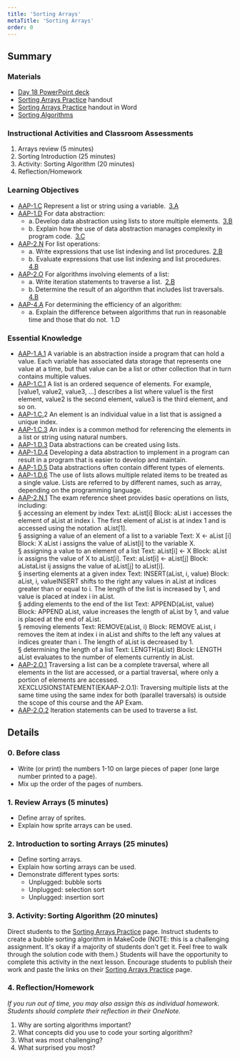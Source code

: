```yaml
---
title: 'Sorting Arrays'
metaTitle: 'Sorting Arrays'
order: 0
---
```


## Summary

### Materials

* [Day 18 PowerPoint deck]()
* <a href="/unit-5/day-18/sorting-arrays-practice">Sorting Arrays Practice</a> handout
* [Sorting Arrays Practice]() handout in Word
* [Sorting Algorithms]()

### Instructional Activities and Classroom Assessments

1. Arrays review (5 minutes)
2. Sorting Introduction (25 minutes)
3. Activity: Sorting Algorithm (20 minutes)
4. Reflection/Homework

### Learning Objectives 

* [AAP-1.C]() Represent a list or string using a variable. [3.A]()
* [AAP-1.D]() For data abstraction:
    * a. Develop data abstraction using lists to store multiple elements. [3.B]()
    * b. Explain how the use of data abstraction manages complexity in program code. [3.C]()
* [AAP-2.N]() For list operations:
    * a. Write expressions that use list indexing and list procedures. [2.B]()
    * b. Evaluate expressions that use list indexing and list procedures. [4.B]()
* [AAP-2.O]() For algorithms involving elements of a list:
    * a. Write iteration statements to traverse a list. [2.B]()
    * b. Determine the result of an algorithm that includes list traversals. [4.B]()
* [AAP-4.A]() For determining the efficiency of an algorithm:
    * a. Explain the difference between algorithms that run in reasonable time and those that do not. 1.D

### Essential Knowledge

* [AAP-1.A.1]() A variable is an abstraction inside a program that can hold a value. Each variable has associated data storage that represents one value at a time, but that value can be a list or other collection that in turn contains multiple values.
* [AAP-1.C.1]() A list is an ordered sequence of elements. For example, [value1, value2, value3, ...] describes a list where value1 is the first element, value2 is the second element, value3 is the third element, and so on.
* [AAP-1.C.]()2 An element is an individual value in a list that is assigned a unique index.
* [AAP-1.C.3]() An index is a common method for referencing the elements in a list or string using natural numbers.
* [AAP-1.D.3]() Data abstractions can be created using lists.
* [AAP-1.D.4]() Developing a data abstraction to implement in a program can result in a program that is easier to develop and maintain.
* [AAP-1.D.5]() Data abstractions often contain different types of elements.
* [AAP-1.D.6]() The use of lists allows multiple related items to be treated as a single value. Lists are referred to by different names, such as array, depending on the programming language.
* [AAP-2.N.1]() The exam reference sheet provides basic operations on lists, including:<br/>
§ accessing an element by index Text: aList[i] Block: aList i accesses the element of aList at index i. The first element of aList is at index 1 and is accessed using the notation  aList[1].<br/>
§ assigning a value of an element of a list to a variable Text: X ← aList [i] Block: X aList i assigns the value of aList[i] to the variable X.<br/>
§ assigning a value to an element of a list Text: aList[i] ← X Block: aList ix assigns the value of X to aList[i]. Text: aList[i] ← aList[j] Block: aListaList ij assigns the value of aList[j] to aList[i].<br/>
§ inserting elements at a given index Text: INSERT(aList, i, value) Block: aList, i, valueINSERT shifts to the right any values in aList at indices greater than or equal to i. The length of the list is increased by 1, and value is placed at index i in aList.<br/>
§ adding elements to the end of the list Text: APPEND(aList, value) Block: APPEND aList, value increases the length of aList by 1, and value is placed at the end of aList.<br/>
§ removing elements Text: REMOVE(aList, i) Block: REMOVE aList, i removes the item at index i in aList and shifts to the left any values at indices greater than i. The length of aList is decreased by 1.<br/>
§ determining the length of a list Text: LENGTH(aList) Block: LENGTH aList evaluates to the number of elements currently in aList.
* [AAP-2.O.1]() Traversing a list can be a complete traversal, where all elements in the list are accessed, or a partial traversal, where only a portion of elements are accessed.<br/>
XEXCLUSIONSTATEMENT(EKAAP-2.O.1): Traversing multiple lists at the same time using the same index for both (parallel traversals) is outside the scope of this course and the AP Exam.
* [AAP-2.O.2]() Iteration statements can be used to traverse a list.

## Details

### 0. Before class

* Write (or print) the numbers 1-10 on large pieces of paper (one large number printed to a page).
* Mix up the order of the pages of numbers.

### 1. Review Arrays (5 minutes)

* Define array of sprites.
* Explain how sprite arrays can be used.

### 2. Introduction to sorting Arrays (25 minutes)

* Define sorting arrays.
* Explain how sorting arrays can be used.
* Demonstrate different types sorts:
    * Unplugged: bubble sorts
    * Unplugged: selection sort
    * Unplugged: insertion sort

### 3. Activity: Sorting Algorithm (20 minutes)

Direct students to the <a href="/unit-5/day-18/sorting-arrays-practice">Sorting Arrays Practice</a> page.
Instruct students to create a bubble sorting algorithm in MakeCode (NOTE: this is a challenging assignment. It's okay if a majority of students don't get it. Feel free to walk through the solution code with them.)
Students will have the opportunity to complete this activity in the next lesson.
Encourage students to publish their work and paste the links on their <a href="/unit-5/day-18/sorting-arrays-practice">Sorting Arrays Practice</a> page.

### 4. Reflection/Homework

_If you run out of time, you may also assign this as individual homework. Students should complete their reflection in their OneNote._

1. Why are sorting algorithms important?
2. What concepts did you use to code your sorting algorithm?
3. What was most challenging?
4. What surprised you most?